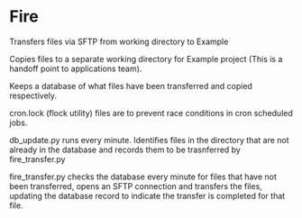 # Fire

Transfers files via SFTP from working directory to Example

Copies files to a separate working directory for Example project (This is a handoff point to applications team).

Keeps a database of what files have been transferred and copied respectively.

cron.lock (flock utility) files are to prevent race conditions in cron scheduled jobs.

db_update.py runs every minute. Identifies files in the directory that are not already in the database and records them to be trasnferred by fire_transfer.py

fire_transfer.py checks the database every minute for files that have not been transferred, opens an SFTP connection and transfers the files, updating the database record to indicate the transfer is completed for that file.

